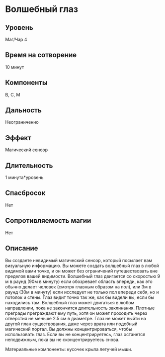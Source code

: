 # Волшебный глаз

## Уровень
Маг/Чар 4
## Время на сотворение
10 минут
## Компоненты
В, С, М
## Дальность
Неограниченно
## Эффект
Магический сенсор
## Длительность
1 минута\*уровень
## Спасбросок
Нет
## Сопротивляемость магии
Нет
## Описание
Вы создаете невидимый магический сенсор, который посылает вам визуальную информацию. Вы можете создать волшебный глаз в любой видимой вами точке, и он может без ограничений путешествовать вне пределов вашей видимости. Волшебный глаз двигается со скоростью 9 м в раунд (90м в минуту) если обозревает область впереди, как это обычно делает человек (смотря главным образом на пол), или 3м в раунд (30м в минуту) если исследует не только пол впереди себя, но и потолок и стены. Глаз видит точно так же, как бы видели вы, если бы находились там. Волшебный глаз может двигаться в любом направлении, пока не закончится длительность заклинания. Плотные преграды преграждают ему путь, хотя он может проходить через отверстия не меньше 2.5 см в диаметре. Глаз не может выйти на другой план существования, даже через врата или подобный магический портал. Вы должны концентрироваться, чтобы использовать глаз. Если вы не концентрируетесь, глаз останется неподвижным, пока вы не сконцентрируетесь снова.

Материальные компоненты: кусочек крыла летучей мыши.